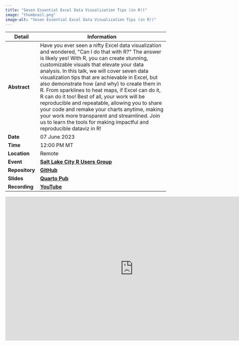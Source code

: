 ```yaml
---
title: "Seven Essential Excel Data Visualization Tips (in R!)"
image: "thumbnail.png"
image-alt: "Seven Essential Excel Data Visualization Tips (in R!)"
---
```


| **Detail**     | **Information**                                                                                                                                                                              |
|----------------|----------------------------------------------------------------------------------------------------------------------------------------------------------------------------------------------|
| **Abstract**   | Have you ever seen a nifty Excel data visualization and wondered, "Can I do that with R?" The answer is likely yes! With R, you can create stunning, customizable visuals that elevate your data analysis. In this talk, we will cover seven data visualization tips that are achievable in Excel, but also demonstrate how (and why) to create them in R. From sparklines to heat maps, if Excel can do it, R can do it too! Best of all, your work will be reproducible and repeatable, allowing you to share your code and remake your charts anytime, making your work more transparent and streamlined. Join us to learn the tools for making impactful and reproducible dataviz in R! |
| **Date**       | 07 June 2023                                                                                                                                                                                 |
| **Time**       | 12:00 PM MT                                                                                                                                                                                  |
| **Location**   | Remote                                                                                                                                                                                       |
| **Event**      | [**Salt Lake City R Users Group**](https://www.meetup.com/slc-rug/events/293359518)                                                                                                           |
| **Repository** | [**GitHub**](https://github.com/ivelasq/excel-data-viz-tips-in-r)                                                                                                                             |
| **Slides**     | [**Quarto Pub**](https://ivelasq.quarto.pub/excel-data-viz-tips-in-r/)                                                                                                                        |
| **Recording**  | [**YouTube**](https://www.youtube.com/watch?v=XEDOfUp_O7w)                                                                                                                                   |

<center><iframe width="800" height="450" src="https://www.youtube.com/embed/XEDOfUp_O7w?si=dNaESG9HhevyqRCs" title="YouTube video player" frameborder="0" allow="accelerometer; autoplay; clipboard-write; encrypted-media; gyroscope; picture-in-picture; web-share" referrerpolicy="strict-origin-when-cross-origin" allowfullscreen></iframe></center>
